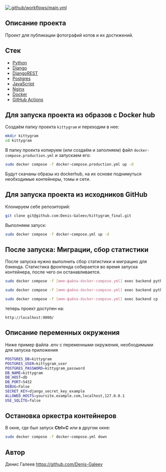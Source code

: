 [![.github/workflows/main.yml](https://github.com/Denis-Galeev/kittygram_final/actions/workflows/main.yml/badge.svg)](https://github.com/Denis-Galeev/kittygram_final/actions/workflows/main.yml)

## Описание проекта

Проект для публикации фотографий котов и их достижений.

## Стек

- [Python](https://img.shields.io/badge/python-3670A0?style=for-the-badge&logo=python&logoColor=ffdd54)
- [Django](https://img.shields.io/badge/django-%23092E20.svg?style=for-the-badge&logo=django&logoColor=white)
- [DjangoREST](https://img.shields.io/badge/DJANGO-REST-ff1709?style=for-the-badge&logo=django&logoColor=white&color=ff1709&labelColor=gray)
- [Postgres](https://img.shields.io/badge/postgres-%23316192.svg?style=for-the-badge&logo=postgresql&logoColor=white)
- [JavaScript](https://img.shields.io/badge/javascript-%23323330.svg?style=for-the-badge&logo=javascript&logoColor=%23F7DF1E)
- [Nginx](https://img.shields.io/badge/nginx-%23009639.svg?style=for-the-badge&logo=nginx&logoColor=white)
- [Docker](https://img.shields.io/badge/docker-%230db7ed.svg?style=for-the-badge&logo=docker&logoColor=white)
- [GitHub Actions](https://img.shields.io/badge/github%20actions-%232671E5.svg?style=for-the-badge&logo=githubactions&logoColor=white)

## Для запуска проекта из образов с Docker hub

Cоздаём папку проекта `kittygram` и переходим в нее:

```bash
mkdir kittygram
cd kittygram
```

В папку проекта копируем (или создаём и заполняем) файл `docker-compose.production.yml` и запускаем его:

```bash
sudo docker compose -f docker-compose.production.yml up -d
```

Будут скачаны образы из dockerhub, на их основе поднимуться необходимые контейнеры, томы и сети.


## Для запуска проекта из исходников GitHub

Клонируем себе репозиторий: 

```bash 
git clone git@github.com:Denis-Galeev/kittygram_final.git
```

Выполняем запуск:

```bash
sudo docker compose -f docker-compose.yml up -d
```

## После запуска: Миграции, сбор статистики

После запуска нужно выполнить сбор статистики и миграцию для бэкенда. Статистика фронтенда собирается во время запуска контейнера, после чего он останавливается. 

```bash
sudo docker compose -f [имя-файла-docker-compose.yml] exec backend python manage.py migrate

sudo docker compose -f [имя-файла-docker-compose.yml] exec backend python manage.py collectstatic

sudo docker compose -f [имя-файла-docker-compose.yml] exec backend cp -r /app/collected_static/. /static/static/
```

теперь проект доступен на: 

```
http://localhost:9000/
```

## Описание переменных окружения

Ниже пример файла .env c переменными окружения, необходимыми для запуска приложения

```bash
POSTGRES_DB=kittygram
POSTGRES_USER=kittygram_user
POSTGRES_PASSWORD=kittygram_password
DB_NAME=kittygram
DB_HOST=db
DB_PORT=5432
DEBUG=False
SECRET_KEY=django_secret_key_example
ALLOWED_HOSTS=yoursite.example.com,localhost,127.0.0.1
USE_SQLITE=false
```


## Остановка оркестра контейнеров

В окне, где был запуск **Ctrl+С** или в другом окне:

```bash
sudo docker compose -f docker-compose.yml down
```

## Автор

Денис Галеев https://github.com/Denis-Galeev
